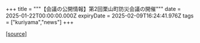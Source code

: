 +++
title = """【会議の公開情報】第2回栗山町防災会議の開催"""
date = 2025-01-22T00:00:00.000Z
expiryDate = 2025-02-09T16:24:41.976Z
tags = ["kuriyama","news"]
+++


[[source]](https://www.town.kuriyama.hokkaido.jp/soshiki/28/30064.html)
